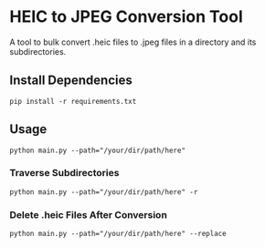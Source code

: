 # HEIC to JPEG Conversion Tool

A tool to bulk convert .heic files to .jpeg files in a directory and its subdirectories.

## Install Dependencies

```
pip install -r requirements.txt
```

## Usage

```
python main.py --path="/your/dir/path/here"
```

### Traverse Subdirectories

```
python main.py --path="/your/dir/path/here" -r
```

### Delete .heic Files After Conversion

```
python main.py --path="/your/dir/path/here" --replace
```

